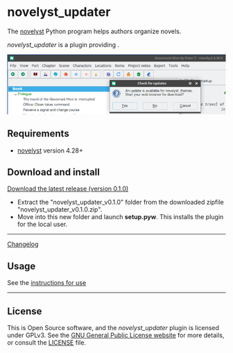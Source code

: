 # novelyst_updater

The [novelyst](https://peter88213.github.io/novelyst/) Python program helps authors organize novels.  

*novelyst_updater* is a plugin providing . 

![Screenshot](Screenshots/screen01.png)

## Requirements

- [novelyst](https://peter88213.github.io/novelyst/) version 4.28+

## Download and install

[Download the latest release (version 0.1.0)](https://github.com/peter88213/novelyst_updater/raw/main/dist/novelyst_updater_v0.1.0.zip)

- Extract the "novelyst_updater_v0.1.0" folder from the downloaded zipfile "novelyst_updater_v0.1.0.zip".
- Move into this new folder and launch **setup.pyw**. This installs the plugin for the local user.

---

[Changelog](changelog)

## Usage

See the [instructions for use](usage)

---

## License

This is Open Source software, and the *novelyst_updater* plugin is licensed under GPLv3. See the
[GNU General Public License website](https://www.gnu.org/licenses/gpl-3.0.en.html) for more
details, or consult the [LICENSE](https://github.com/peter88213/novelyst_updater/blob/main/LICENSE) file.
